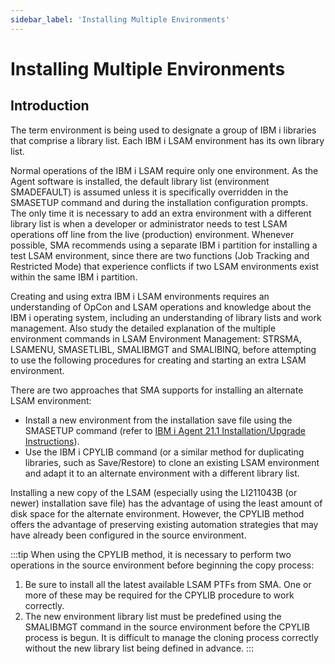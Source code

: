 ```yaml
---
sidebar_label: 'Installing Multiple Environments'
---
```


# Installing Multiple Environments

## Introduction

The term environment is being used to designate a group of IBM i libraries that comprise a library list. Each IBM i LSAM environment has its own library list.

Normal operations of the IBM i LSAM require only one environment. As the Agent software is installed, the default library list (environment SMADEFAULT) is assumed unless it is specifically overridden in the SMASETUP command and during the installation configuration prompts. The only time it is necessary to add an extra environment with a different library list is when a developer or administrator needs to test LSAM operations off line from the live (production) environment. Whenever possible, SMA recommends using a separate IBM i partition for installing a test LSAM environment, since there are two functions (Job Tracking and Restricted Mode) that experience conflicts if two LSAM environments exist within the same IBM i partition.

Creating and using extra IBM i LSAM environments requires an understanding of OpCon and LSAM operations and knowledge about the IBM i operating system, including an understanding of library lists and work management. Also study the detailed explanation of the multiple environment commands in LSAM Environment Management: STRSMA, LSAMENU, SMASETLIBL, SMALIBMGT and SMALIBINQ, before attempting to use the following procedures for creating and starting an extra LSAM environment.

There are two approaches that SMA supports for installing an alternate LSAM environment:

- Install a new environment from the installation save file using the SMASETUP command (refer to [IBM i Agent 21.1 Installation/Upgrade Instructions](../installation/installation.md)).
- Use the IBM i CPYLIB command (or a similar method for duplicating libraries, such as Save/Restore) to clone an existing LSAM environment and adapt it to an alternate environment with a different library list.

Installing a new copy of the LSAM (especially using the LI211043B (or newer) installation save file) has the advantage of using the least amount of disk space for the alternate environment. However, the CPYLIB method offers the advantage of preserving existing automation strategies that may have already been configured in the source environment.

:::tip
When using the CPYLIB method, it is necessary to perform two operations in the source environment before beginning the copy process:

1. Be sure to install all the latest available LSAM PTFs from SMA. One or more of these may be required for the CPYLIB procedure to work correctly.
2. The new environment library list must be predefined using the SMALIBMGT command in the source environment before the CPYLIB process is begun. It is difficult to manage the cloning process correctly without the new library list being defined in advance.
:::